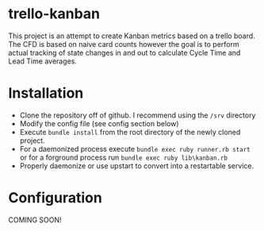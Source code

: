 # trello-kanban

This project is an attempt to create Kanban metrics based on a trello board.  The CFD is based on naive card counts however the goal is to perform actual tracking of state changes in and out to calculate Cycle Time and Lead Time averages.

# Installation

* Clone the repository off of github.  I recommend using the `/srv` directory
* Modify the config file (see config section below)
* Execute `bundle install` from the root directory of the newly cloned project.
* For a daemonized process execute `bundle exec ruby runner.rb start` or for a forground process run `bundle exec ruby lib\kanban.rb`
* Properly daemonize or use upstart to convert into a restartable service.

# Configuration

COMING SOON!